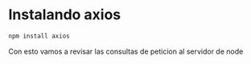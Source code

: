 # Instalando axios
```bash
npm install axios
```

Con esto vamos a revisar las consultas de peticion al servidor de node
